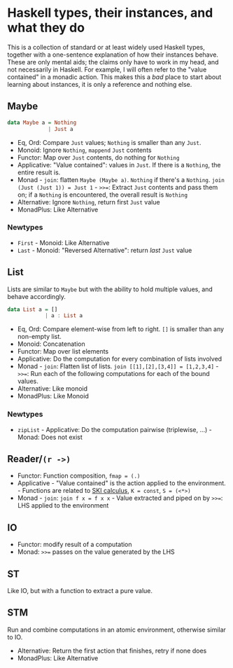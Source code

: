 Haskell types, their instances, and what they do
================================================



This is a collection of standard or at least widely used Haskell types, together
with a one-sentence explanation of how their instances behave. These are only
mental aids; the claims only have to work in my head, and not necessarily in
Haskell. For example, I will often refer to the "value contained" in a monadic
action. This makes this a *bad* place to start about learning about instances,
it is only a reference and nothing else.



## Maybe

```haskell
data Maybe a = Nothing
             | Just a
```

- Eq, Ord: Compare `Just` values; `Nothing` is smaller than any `Just`.
- Monoid: Ignore `Nothing`, `mappend` `Just` contents
- Functor: Map over `Just` contents, do nothing for `Nothing`
- Applicative: "Value contained": values in `Just`. If there is a `Nothing`, the
  entire result is.
- Monad
      - `join`: flatten `Maybe (Maybe a)`. `Nothing` if there's a `Nothing`.
        `join (Just (Just 1)) = Just 1`
      - `>>=`: Extract `Just` contents and pass them on; if a `Nothing` is
        encountered, the overall result is `Nothing`
- Alternative: Ignore `Nothing`, return first `Just` value
- MonadPlus: Like Alternative

### Newtypes

- `First`
      - Monoid: Like Alternative
- `Last`
      - Monoid: "Reversed Alternative": return *last* `Just` value



## List

Lists are similar to `Maybe` but with the ability to hold multiple values, and
behave accordingly.

```haskell
data List a = []
            | a : List a
```

- Eq, Ord: Compare element-wise from left to right. `[]` is smaller than any
  non-empty list.
- Monoid: Concatenation
- Functor: Map over list elements
- Applicative: Do the computation for every combination of lists involved
- Monad
      - `join`: Flatten list of lists. `join [[1],[2],[3,4]] = [1,2,3,4]`
      - `>>=`: Run each of the following computations for each of the bound
        values.
- Alternative: Like monoid
- MonadPlus: Like Monoid

### Newtypes

- `zipList`
      - Applicative: Do the computation pairwise (triplewise, ...)
      - Monad: Does not exist



## Reader/`(r ->)`

- Functor: Function composition, `fmap = (.)`
- Applicative
      - "Value contained" is the action applied to the environment.
      - Functions are related to [SKI calculus][ski calculus],
        `K = const`, `S = (<*>)`
- Monad
      - `join`: `join f x = f x x`
      - Value extracted and piped on by `>>=`: LHS applied to the environment



## IO

- Functor: modify result of a computation
- Monad: `>>=` passes on the value generated by the LHS



## ST

Like IO, but with a function to extract a pure value.



## STM

Run and combine computations in an atomic environment, otherwise similar to IO.

- Alternative: Return the first action that finishes, retry if none does
- MonadPlus: Like Alternative



[ski calculus]: https://en.wikipedia.org/wiki/SKI_calculus
